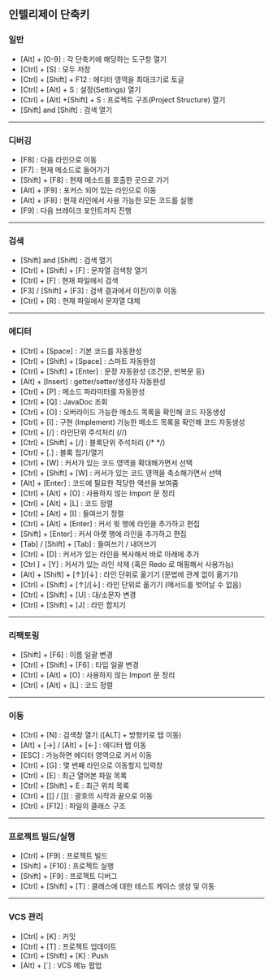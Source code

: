 ## 인텔리제이 단축키

### 일반
- [Alt] + [0-9]	: 각 단축키에 해당하는 도구창 열기
- [Ctrl] + [S]	: 모두 저장
- [Ctrl] + [Shift] + F12 : 에디터 영역을 최대크기로 토글
- [Ctrl] + [Alt] + S : 설정(Settings) 열기
- [Ctrl] + [Alt] +[Shift] + S : 프로젝트 구조(Project Structure) 열기
- [Shift] and [Shift] : 검색 열기

---
### 디버깅
- [F8]	: 다음 라인으로 이동
- [F7]	: 현재 메소드로 들어가기
- [Shift] + [F8]	: 현재 메소드를 호출한 곳으로 가기
- [Alt] + [F9]	: 포커스 되어 있는 라인으로 이동
- [Alt] + [F8]	: 현재 라인에서 사용 가능한 모든 코드를 실행
- [F9]	: 다음 브레이크 포인트까지 진행
---
### 검색
- [Shift] and [Shift]	: 검색 열기
- [Ctrl] + [Shift] + [F]	: 문자열 검색창 열기
- [Ctrl] + [F]	: 현재 파일에서 검색
- [F3] / [Shift] + [F3]	: 검색 결과에서 이전/이후 이동
- [Ctrl] + [R]	: 현재 파일에서 문자열 대체
---
### 에디터
- [Ctrl] + [Space]	: 기본 코드를 자동완성
- [Ctrl] + [Shift] + [Space]	: 스마트 자동완성
- [Ctrl] + [Shift] + [Enter]	: 문장 자동완성 (조건문, 반복문 등)
- [Alt] + [Insert]	: getter/setter/생성자 자동완성
- [Ctrl] + [P]	: 메소드 파라미터를 자동완성
- [Ctrl] + [Q]	: JavaDoc 조회
- [Ctrl] + [O]	: 오버라이드 가능한 메소드 목록을 확인해 코드 자동생성
- [Ctrl] + [I]	: 구현 (Implement) 가능한 메소드 목록을 확인해 코드 자동생성
- [Ctrl] + [/]	: 라인단위 주석처리 (//)
- [Ctrl] + [Shift] + [/]	: 블록단위 주석처리 (/* */)
- [Ctrl] + [.]	: 블록 접기/열기
- [Ctrl] + [W]	: 커서가 있는 코드 영역을 확대해가면서 선택
- [Ctrl] + [Shift] + [W]	: 커서가 있는 코드 영역을 축소해가면서 선택
- [Alt] + [Enter]	: 코드에 필요한 적당한 액션을 보여줌
- [Ctrl] + [Alt] + [O]	: 사용하지 않는 Import 문 정리
- [Ctrl] + [Alt] + [L]	: 코드 정렬
- [Ctrl] + [Alt] + [I]	: 들여쓰기 정렬
- [Ctrl] + [Alt] + [Enter]	: 커서 윗 행에  라인을 추가하고 편집
- [Shift] + [Enter]	: 커서 아랫 행에 라인을 추가하고 편집
- [Tab] / [Shift] + [Tab]	: 들여쓰기 / 내어쓰기
- [Ctrl] + [D]	: 커서가 있는 라인을 복사해서 바로 아래에 추가
- [Ctrl ] + [Y]	: 커서가 있는 라인 삭제 (혹은 Redo 로 매핑해서 사용가능)
- [Alt] + [Shift] + [↑]/[↓]	: 라인 단위로 옮기기 (문법에 관계 없이 옮기기)
- [Ctrl] + [Shift] + [↑]/[↓]	: 라인 단위로 옮기기 (메서드를 벗어날 수 없음)
- [Ctrl] + [Shift] + [U]	: 대/소문자 변경
- [Ctrl] + [Shift] + [J]	: 라인 합치기
---
### 리팩토링
- [Shift] + [F6]	: 이름 일괄 변경
- [Ctrl] + [Shift] + [F6]	: 타입 일괄 변경
- [Ctrl] + [Alt] + [O]	: 사용하지 않는 Import 문 정리
- [Ctrl] + [Alt] + [L]	: 코드 정렬
---
### 이동
- [Ctrl] + [N]	: 검색창 열기 ([ALT] + 방향키로 탭 이동)
- [Alt] + [→] / [Alt] + [←]	: 에디터 탭 이동
- [ESC]	: 가능하면 에디터 영역으로 커서 이동
- [Ctrl] + [G]	: 몇 번째 라인으로 이동할지 입력창
- [Ctrl] + [E]	: 최근 열어본 파일 목록
- [Ctrl] + [Shift] + E	: 최근 위치 목록
- [Ctrl] + [[] / []]	: 괄호의 시작과 끝으로 이동
- [Ctrl] + [F12]	: 파일의 클래스 구조
---
### 프로젝트 빌드/실행
- [Ctrl] + [F9]	: 프로젝트 빌드
- [Shift] + [F10]	: 프로젝트 실행
- [Shift] + [F9]	: 프로젝트 디버그
- [Ctrl] + [Shift] + [T]	: 클래스에 대한 테스트 케이스 생성 및 이동
---
### VCS 관리
- [Ctrl] + [K]	: 커밋
- [Ctrl] + [T]	: 프로젝트 업데이트
- [Ctrl] + [Shift] + [K]	: Push
- [Alt] + [`] 	: VCS 메뉴 팝업